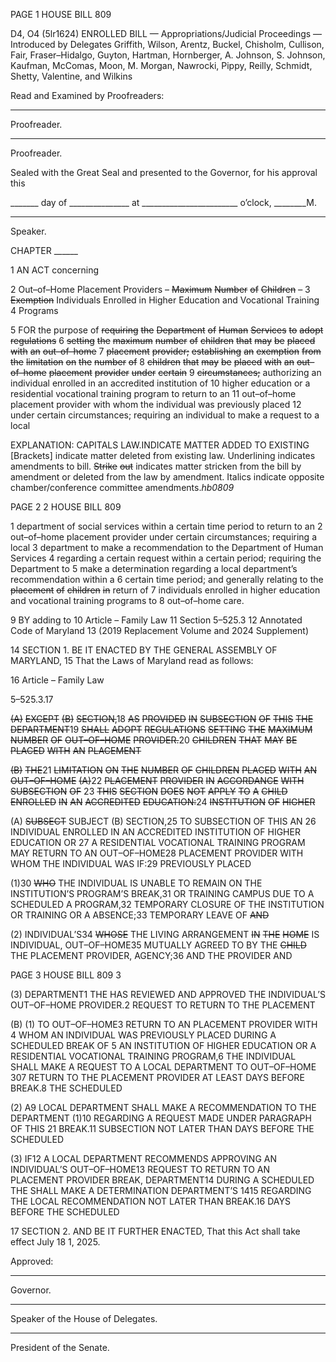 PAGE 1
HOUSE BILL 809

D4, O4 (5lr1624)
ENROLLED BILL
— Appropriations/Judicial Proceedings —
Introduced by Delegates Griffith, Wilson, Arentz, Buckel, Chisholm, Cullison, Fair,
Fraser–Hidalgo, Guyton, Hartman, Hornberger, A. Johnson, S. Johnson,
Kaufman, McComas, Moon, M. Morgan, Nawrocki, Pippy, Reilly, Schmidt,
Shetty, Valentine, and Wilkins

Read and Examined by Proofreaders:

_______________________________________________
Proofreader.
_______________________________________________
Proofreader.

Sealed with the Great Seal and presented to the Governor, for his approval this

_______ day of _______________ at ________________________ o’clock, ________M.

______________________________________________
Speaker.

CHAPTER ______

1 AN ACT concerning

2 Out–of–Home Placement Providers – ~~Maximum~~ ~~Number~~ ~~of~~ ~~Children~~ ~~–~~
3 ~~Exemption~~ Individuals Enrolled in Higher Education and Vocational Training
4 Programs

5 FOR the purpose of ~~requiring~~ ~~the~~ ~~Department~~ ~~of~~ ~~Human~~ ~~Services~~ ~~to~~ ~~adopt~~ ~~regulations~~
6 ~~setting~~ ~~the~~ ~~maximum~~ ~~number~~ ~~of~~ ~~children~~ ~~that~~ ~~may~~ ~~be~~ ~~placed~~ ~~with~~ ~~an~~ ~~out–of–home~~
7 ~~placement~~ ~~provider;~~ ~~establishing~~ ~~an~~ ~~exemption~~ ~~from~~ ~~the~~ ~~limitation~~ ~~on~~ ~~the~~ ~~number~~ ~~of~~
8 ~~children~~ ~~that~~ ~~may~~ ~~be~~ ~~placed~~ ~~with~~ ~~an~~ ~~out–of–home~~ ~~placement~~ ~~provider~~ ~~under~~ ~~certain~~
9 ~~circumstances;~~ authorizing an individual enrolled in an accredited institution of
10 higher education or a residential vocational training program to return to an
11 out–of–home placement provider with whom the individual was previously placed
12 under certain circumstances; requiring an individual to make a request to a local

EXPLANATION: CAPITALS LAW.INDICATE MATTER ADDED TO EXISTING
[Brackets] indicate matter deleted from existing law.
Underlining indicates amendments to bill.
~~Strike~~ ~~out~~ indicates matter stricken from the bill by amendment or deleted from the law by
amendment.
Italics indicate opposite chamber/conference committee amendments.*hb0809*

PAGE 2
2 HOUSE BILL 809

1 department of social services within a certain time period to return to an
2 out–of–home placement provider under certain circumstances; requiring a local
3 department to make a recommendation to the Department of Human Services
4 regarding a certain request within a certain period; requiring the Department to
5 make a determination regarding a local department’s recommendation within a
6 certain time period; and generally relating to the ~~placement~~ ~~of~~ ~~children~~ ~~in~~ return of
7 individuals enrolled in higher education and vocational training programs to
8 out–of–home care.

9 BY adding to
10 Article – Family Law
11 Section 5–525.3
12 Annotated Code of Maryland
13 (2019 Replacement Volume and 2024 Supplement)

14 SECTION 1. BE IT ENACTED BY THE GENERAL ASSEMBLY OF MARYLAND,
15 That the Laws of Maryland read as follows:

16 Article – Family Law

5–525.3.17

~~(A)~~ ~~EXCEPT~~ ~~(B)~~ ~~SECTION,~~18 ~~AS~~ ~~PROVIDED~~ ~~IN~~ ~~SUBSECTION~~ ~~OF~~ ~~THIS~~ ~~THE~~
~~DEPARTMENT~~19 ~~SHALL~~ ~~ADOPT~~ ~~REGULATIONS~~ ~~SETTING~~ ~~THE~~ ~~MAXIMUM~~ ~~NUMBER~~ ~~OF~~
~~OUT–OF–HOME~~ ~~PROVIDER.~~20 ~~CHILDREN~~ ~~THAT~~ ~~MAY~~ ~~BE~~ ~~PLACED~~ ~~WITH~~ ~~AN~~ ~~PLACEMENT~~

~~(B)~~ ~~THE~~21 ~~LIMITATION~~ ~~ON~~ ~~THE~~ ~~NUMBER~~ ~~OF~~ ~~CHILDREN~~ ~~PLACED~~ ~~WITH~~ ~~AN~~
~~OUT–OF–HOME~~ ~~(A)~~22 ~~PLACEMENT~~ ~~PROVIDER~~ ~~IN~~ ~~ACCORDANCE~~ ~~WITH~~ ~~SUBSECTION~~ ~~OF~~
23 ~~THIS~~ ~~SECTION~~ ~~DOES~~ ~~NOT~~ ~~APPLY~~ ~~TO~~ ~~A~~ ~~CHILD~~ ~~ENROLLED~~ ~~IN~~ ~~AN~~ ~~ACCREDITED~~
~~EDUCATION:~~24 ~~INSTITUTION~~ ~~OF~~ ~~HIGHER~~

(A) ~~SUBSECT~~ SUBJECT (B) SECTION,25 TO SUBSECTION OF THIS AN
26 INDIVIDUAL ENROLLED IN AN ACCREDITED INSTITUTION OF HIGHER EDUCATION OR
27 A RESIDENTIAL VOCATIONAL TRAINING PROGRAM MAY RETURN TO AN
OUT–OF–HOME28 PLACEMENT PROVIDER WITH WHOM THE INDIVIDUAL WAS
IF:29 PREVIOUSLY PLACED

(1)30 ~~WHO~~ THE INDIVIDUAL IS UNABLE TO REMAIN ON THE
INSTITUTION’S PROGRAM’S BREAK,31 OR TRAINING CAMPUS DUE TO A SCHEDULED A
PROGRAM,32 TEMPORARY CLOSURE OF THE INSTITUTION OR TRAINING OR A
ABSENCE;33 TEMPORARY LEAVE OF ~~AND~~

(2) INDIVIDUAL’S34 ~~WHOSE~~ THE LIVING ARRANGEMENT ~~IN~~ ~~THE~~ ~~HOME~~ IS
INDIVIDUAL, OUT–OF–HOME35 MUTUALLY AGREED TO BY THE ~~CHILD~~ THE PLACEMENT
PROVIDER, AGENCY;36 AND THE PROVIDER AND

PAGE 3
HOUSE BILL 809 3

(3) DEPARTMENT1 THE HAS REVIEWED AND APPROVED THE
INDIVIDUAL’S OUT–OF–HOME PROVIDER.2 REQUEST TO RETURN TO THE PLACEMENT

(B) (1) TO OUT–OF–HOME3 RETURN TO AN PLACEMENT PROVIDER WITH
4 WHOM AN INDIVIDUAL WAS PREVIOUSLY PLACED DURING A SCHEDULED BREAK OF
5 AN INSTITUTION OF HIGHER EDUCATION OR A RESIDENTIAL VOCATIONAL TRAINING
PROGRAM,6 THE INDIVIDUAL SHALL MAKE A REQUEST TO A LOCAL DEPARTMENT TO
OUT–OF–HOME 307 RETURN TO THE PLACEMENT PROVIDER AT LEAST DAYS BEFORE
BREAK.8 THE SCHEDULED

(2) A9 LOCAL DEPARTMENT SHALL MAKE A RECOMMENDATION TO THE
DEPARTMENT (1)10 REGARDING A REQUEST MADE UNDER PARAGRAPH OF THIS
21 BREAK.11 SUBSECTION NOT LATER THAN DAYS BEFORE THE SCHEDULED

(3) IF12 A LOCAL DEPARTMENT RECOMMENDS APPROVING AN
INDIVIDUAL’S OUT–OF–HOME13 REQUEST TO RETURN TO AN PLACEMENT PROVIDER
BREAK, DEPARTMENT14 DURING A SCHEDULED THE SHALL MAKE A DETERMINATION
DEPARTMENT’S 1415 REGARDING THE LOCAL RECOMMENDATION NOT LATER THAN
BREAK.16 DAYS BEFORE THE SCHEDULED

17 SECTION 2. AND BE IT FURTHER ENACTED, That this Act shall take effect July
18 1, 2025.

Approved:

________________________________________________________________________________
Governor.

________________________________________________________________________________
Speaker of the House of Delegates.

________________________________________________________________________________
President of the Senate.